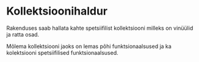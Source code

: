 # Kollektsioonihaldur

Rakenduses saab hallata kahte spetsiifilist kollektsiooni milleks on vinüülid ja ratta osad.

Mõlema kollektsiooni jaoks on lemas põhi funktsionaalsused ja ka kolektsiooni spetsiifilised funktsionaalsused.
